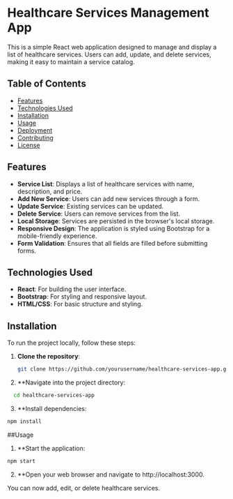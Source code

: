 # Healthcare Services Management App

This is a simple React web application designed to manage and display a list of healthcare services. Users can add, update, and delete services, making it easy to maintain a service catalog.

## Table of Contents

- [Features](#features)
- [Technologies Used](#technologies-used)
- [Installation](#installation)
- [Usage](#usage)
- [Deployment](#deployment)
- [Contributing](#contributing)
- [License](#license)

## Features

- **Service List**: Displays a list of healthcare services with name, description, and price.
- **Add New Service**: Users can add new services through a form.
- **Update Service**: Existing services can be updated.
- **Delete Service**: Users can remove services from the list.
- **Local Storage**: Services are persisted in the browser's local storage.
- **Responsive Design**: The application is styled using Bootstrap for a mobile-friendly experience.
- **Form Validation**: Ensures that all fields are filled before submitting forms.

## Technologies Used

- **React**: For building the user interface.
- **Bootstrap**: For styling and responsive layout.
- **HTML/CSS**: For basic structure and styling.

## Installation

To run the project locally, follow these steps:

1. **Clone the repository**:
   ```bash
   git clone https://github.com/yourusername/healthcare-services-app.git
   ```
2. **Navigate into the project directory: 
  ```bash
    cd healthcare-services-app
  ```

3. **Install dependencies:
```bash
npm install
```
##Usage
1. **Start the application:
```bash
npm start
```
2. **Open your web browser and navigate to http://localhost:3000.

You can now add, edit, or delete healthcare services.
